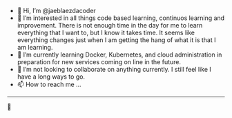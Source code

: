 - 👋 Hi, I’m @jaeblaezdacoder
- 👀 I’m interested in all things code based learning, continuos learning and improvement. There is not enough time in the day for me to learn everything that I want to, but I know it takes time. It seems like everything changes just when I am getting the hang of what it is that I am learning.
- 🌱 I’m currently learning Docker, Kubernetes, and cloud administration in preparation for new services coming on line in the future.
- 💞️ I’m not looking to collaborate on anything currently. I still feel like I have a long ways to go. 
- 📫 How to reach me ...
---
:rotating_light: 

<!---
jaeblaezdacoder/jaeblaezdacoder is a ✨ special ✨ repository because its `README.md` (this file) appears on your GitHub profile.
You can click the Preview link to take a look at your changes.
--->

